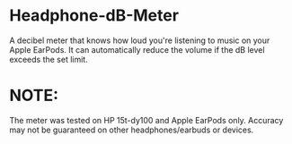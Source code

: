 # Headphone-dB-Meter

A decibel meter that knows how loud you're listening to music on your Apple EarPods. It can automatically reduce the volume if the dB level exceeds the set limit.

# NOTE:

The meter was tested on HP 15t-dy100 and Apple EarPods only. Accuracy may not be guaranteed on other headphones/earbuds or devices.
